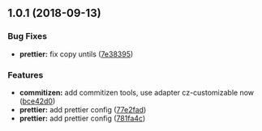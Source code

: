 <a name="1.0.1"></a>
## 1.0.1 (2018-09-13)


### Bug Fixes

* **prettier:** fix copy untils ([7e38395](https://github.com/cyseria/happy-fe-tool/commit/7e38395))


### Features

* **commitizen:** add commitizen tools, use adapter cz-customizable now ([bce42d0](https://github.com/cyseria/happy-fe-tool/commit/bce42d0))
* **prettier:** add prettier config ([77e2fad](https://github.com/cyseria/happy-fe-tool/commit/77e2fad))
* **prettier:** add prettier config ([781fa4c](https://github.com/cyseria/happy-fe-tool/commit/781fa4c))



